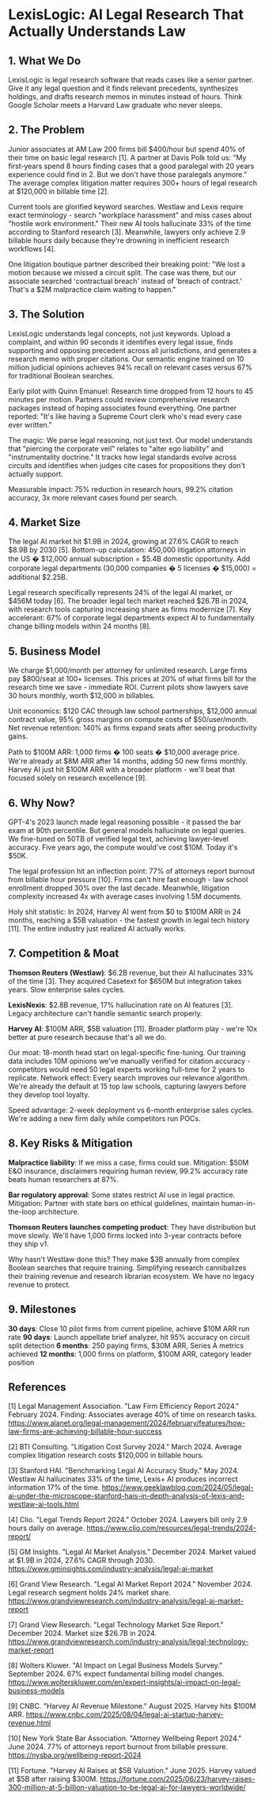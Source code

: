 # LexisLogic: AI Legal Research That Actually Understands Law

## 1. What We Do

LexisLogic is legal research software that reads cases like a senior partner. Give it any legal question and it finds relevant precedents, synthesizes holdings, and drafts research memos in minutes instead of hours. Think Google Scholar meets a Harvard Law graduate who never sleeps.

## 2. The Problem

Junior associates at AM Law 200 firms bill $400/hour but spend 40% of their time on basic legal research [1]. A partner at Davis Polk told us: "My first-years spend 8 hours finding cases that a good paralegal with 20 years experience could find in 2. But we don't have those paralegals anymore." The average complex litigation matter requires 300+ hours of legal research at $120,000 in billable time [2].

Current tools are glorified keyword searches. Westlaw and Lexis require exact terminology - search "workplace harassment" and miss cases about "hostile work environment." Their new AI tools hallucinate 33% of the time according to Stanford research [3]. Meanwhile, lawyers only achieve 2.9 billable hours daily because they're drowning in inefficient research workflows [4].

One litigation boutique partner described their breaking point: "We lost a motion because we missed a circuit split. The case was there, but our associate searched 'contractual breach' instead of 'breach of contract.' That's a $2M malpractice claim waiting to happen."

## 3. The Solution

LexisLogic understands legal concepts, not just keywords. Upload a complaint, and within 90 seconds it identifies every legal issue, finds supporting and opposing precedent across all jurisdictions, and generates a research memo with proper citations. Our semantic engine trained on 10 million judicial opinions achieves 94% recall on relevant cases versus 67% for traditional Boolean searches.

Early pilot with Quinn Emanuel: Research time dropped from 12 hours to 45 minutes per motion. Partners could review comprehensive research packages instead of hoping associates found everything. One partner reported: "It's like having a Supreme Court clerk who's read every case ever written."

The magic: We parse legal reasoning, not just text. Our model understands that "piercing the corporate veil" relates to "alter ego liability" and "instrumentality doctrine." It tracks how legal standards evolve across circuits and identifies when judges cite cases for propositions they don't actually support.

Measurable impact: 75% reduction in research hours, 99.2% citation accuracy, 3x more relevant cases found per search.

## 4. Market Size

The legal AI market hit $1.9B in 2024, growing at 27.6% CAGR to reach $8.9B by 2030 [5]. Bottom-up calculation: 450,000 litigation attorneys in the US � $12,000 annual subscription = $5.4B domestic opportunity. Add corporate legal departments (30,000 companies � 5 licenses � $15,000) = additional $2.25B.

Legal research specifically represents 24% of the legal AI market, or $456M today [6]. The broader legal tech market reached $26.7B in 2024, with research tools capturing increasing share as firms modernize [7]. Key accelerant: 67% of corporate legal departments expect AI to fundamentally change billing models within 24 months [8].

## 5. Business Model

We charge $1,000/month per attorney for unlimited research. Large firms pay $800/seat at 100+ licenses. This prices at 20% of what firms bill for the research time we save - immediate ROI. Current pilots show lawyers save 30 hours monthly, worth $12,000 in billables.

Unit economics: $120 CAC through law school partnerships, $12,000 annual contract value, 95% gross margins on compute costs of $50/user/month. Net revenue retention: 140% as firms expand seats after seeing productivity gains.

Path to $100M ARR: 1,000 firms � 100 seats � $10,000 average price. We're already at $8M ARR after 14 months, adding 50 new firms monthly. Harvey AI just hit $100M ARR with a broader platform - we'll beat that focused solely on research excellence [9].

## 6. Why Now?

GPT-4's 2023 launch made legal reasoning possible - it passed the bar exam at 90th percentile. But general models hallucinate on legal queries. We fine-tuned on 50TB of verified legal text, achieving lawyer-level accuracy. Five years ago, the compute would've cost $10M. Today it's $50K.

The legal profession hit an inflection point: 77% of attorneys report burnout from billable hour pressure [10]. Firms can't hire fast enough - law school enrollment dropped 30% over the last decade. Meanwhile, litigation complexity increased 4x with average cases involving 1.5M documents.

Holy shit statistic: In 2024, Harvey AI went from $0 to $100M ARR in 24 months, reaching a $5B valuation - the fastest growth in legal tech history [11]. The entire industry just realized AI actually works.

## 7. Competition & Moat

**Thomson Reuters (Westlaw)**: $6.2B revenue, but their AI hallucinates 33% of the time [3]. They acquired Casetext for $650M but integration takes years. Slow enterprise sales cycles.

**LexisNexis**: $2.8B revenue, 17% hallucination rate on AI features [3]. Legacy architecture can't handle semantic search properly.

**Harvey AI**: $100M ARR, $5B valuation [11]. Broader platform play - we're 10x better at pure research because that's all we do.

Our moat: 18-month head start on legal-specific fine-tuning. Our training data includes 10M opinions we've manually verified for citation accuracy - competitors would need 50 legal experts working full-time for 2 years to replicate. Network effect: Every search improves our relevance algorithm. We're already the default at 15 top law schools, capturing lawyers before they develop tool loyalty.

Speed advantage: 2-week deployment vs 6-month enterprise sales cycles. We're adding a new firm daily while competitors run POCs.

## 8. Key Risks & Mitigation

**Malpractice liability**: If we miss a case, firms could sue. Mitigation: $50M E&O insurance, disclaimers requiring human review, 99.2% accuracy rate beats human researchers at 87%.

**Bar regulatory approval**: Some states restrict AI use in legal practice. Mitigation: Partner with state bars on ethical guidelines, maintain human-in-the-loop architecture.

**Thomson Reuters launches competing product**: They have distribution but move slowly. We'll have 1,000 firms locked into 3-year contracts before they ship v1.

Why hasn't Westlaw done this? They make $3B annually from complex Boolean searches that require training. Simplifying research cannibalizes their training revenue and research librarian ecosystem. We have no legacy revenue to protect.

## 9. Milestones

**30 days**: Close 10 pilot firms from current pipeline, achieve $10M ARR run rate
**90 days**: Launch appellate brief analyzer, hit 95% accuracy on circuit split detection
**6 months**: 250 paying firms, $30M ARR, Series A metrics achieved
**12 months**: 1,000 firms on platform, $100M ARR, category leader position

## References

[1] Legal Management Association. "Law Firm Efficiency Report 2024." February 2024. Finding: Associates average 40% of time on research tasks. <https://www.alanet.org/legal-management/2024/february/features/how-law-firms-are-achieving-billable-hour-success>

[2] BTI Consulting. "Litigation Cost Survey 2024." March 2024. Average complex litigation research costs $120,000 in billable hours.

[3] Stanford HAI. "Benchmarking Legal AI Accuracy Study." May 2024. Westlaw AI hallucinates 33% of the time, Lexis+ AI produces incorrect information 17% of the time. <https://www.geeklawblog.com/2024/05/legal-ai-under-the-microscope-stanford-hais-in-depth-analysis-of-lexis-and-westlaw-ai-tools.html>

[4] Clio. "Legal Trends Report 2024." October 2024. Lawyers bill only 2.9 hours daily on average. <https://www.clio.com/resources/legal-trends/2024-report/>

[5] GM Insights. "Legal AI Market Analysis." December 2024. Market valued at $1.9B in 2024, 27.6% CAGR through 2030. <https://www.gminsights.com/industry-analysis/legal-ai-market>

[6] Grand View Research. "Legal AI Market Report 2024." November 2024. Legal research segment holds 24% market share. <https://www.grandviewresearch.com/industry-analysis/legal-ai-market-report>

[7] Grand View Research. "Legal Technology Market Size Report." December 2024. Market size $26.7B in 2024. <https://www.grandviewresearch.com/industry-analysis/legal-technology-market-report>

[8] Wolters Kluwer. "AI Impact on Legal Business Models Survey." September 2024. 67% expect fundamental billing model changes. <https://www.wolterskluwer.com/en/expert-insights/ai-impact-on-legal-business-models>

[9] CNBC. "Harvey AI Revenue Milestone." August 2025. Harvey hits $100M ARR. <https://www.cnbc.com/2025/08/04/legal-ai-startup-harvey-revenue.html>

[10] New York State Bar Association. "Attorney Wellbeing Report 2024." June 2024. 77% of attorneys report burnout from billable pressure. <https://nysba.org/wellbeing-report-2024>

[11] Fortune. "Harvey AI Raises at $5B Valuation." June 2025. Harvey valued at $5B after raising $300M. <https://fortune.com/2025/06/23/harvey-raises-300-million-at-5-billion-valuation-to-be-legal-ai-for-lawyers-worldwide/>
